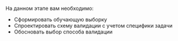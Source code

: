 На данном этапе вам необходимо:
- Сформировать обучающую выборку
- Спроектировать схему валидации с учетом специфики задачи
- Обосновать выбор способа валидации